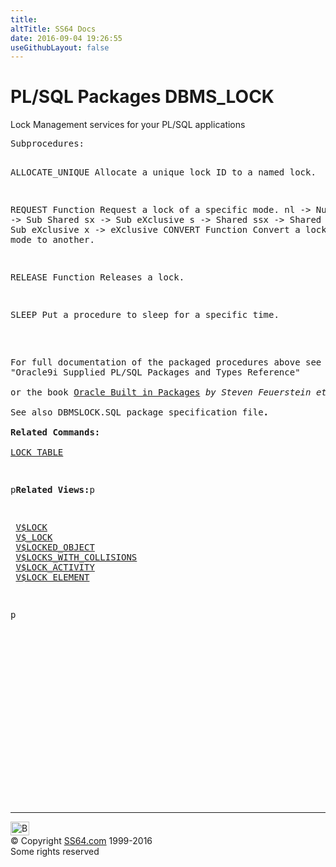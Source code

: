 ```yaml
---
title:
altTitle: SS64 Docs
date: 2016-09-04 19:26:55
useGithubLayout: false
---
```

<!-- #BeginLibraryItem "/Library/head_orapack.lbi" --><!-- #EndLibraryItem --><h1>PL/SQL Packages DBMS_LOCK</h1> 
<p>Lock Management services for your PL/SQL applications</p>
<pre>Subprocedures:

ALLOCATE_UNIQUE Allocate a unique lock ID to a named lock. 

REQUEST Function
                Request a lock of a specific mode.
                            nl -&gt; Null
                            ss -&gt; Sub Shared
                            sx -&gt; Sub eXclusive
                            s  -&gt; Shared
                            ssx -&gt; Shared Sub eXclusive
                            x  -&gt; eXclusive
CONVERT Function
                Convert a lock from one mode to another. 

RELEASE Function
                Releases a lock. 

SLEEP           Put a procedure to sleep for a specific time.  
<p><b><br></b>For full documentation of the packaged procedures above see the Oracle Manual:<br>"Oracle9i Supplied PL/SQL Packages and Types Reference"<b><br><br></b>or the book <a href="../links/orasqllinks.html">Oracle Built in Packages</a> <i>by Steven Feuerstein et al</i><b><br><br></b>See also DBMSLOCK.SQL package specification file<b>.<br>
Related Commands:<br><br></b><a href="../ora/lock.html">LOCK TABLE</a></p>
<p>p<b>Related Views:</b>p</p>
<pre> <a href="../orav/V$LOCK.html">V$LOCK</a>
 <a href="../orav/V$_LOCK.html">V$_LOCK</a>
 <a href="../orav/V$LOCKED_OBJECT.html">V$LOCKED_OBJECT</a>
 <a href="../orav/V$LOCKS_WITH_COLLISIONS.html">V$LOCKS_WITH_COLLISIONS</a>
 <a href="../orav/V$LOCK_ACTIVITY.html">V$LOCK_ACTIVITY</a>
 <a href="../orav/V$LOCK_ELEMENT.html">V$LOCK_ELEMENT</a> </pre>
<p>p<br></p>
</pre><!-- #BeginLibraryItem "/Library/foot_ora.lbi" --><p>
<!-- oracle-footer -->
<ins class="adsbygoogle" style="display:inline-block;width:300px;height:250px" data-ad-client="ca-pub-6140977852749469" data-ad-slot="4275490898"></ins>
<script>
(adsbygoogle = window.adsbygoogle || []).push({});
</script></p>
<hr>
<div id="bl" class="footer"><a href="DBMS_LOCK.html#"><img src="../images/top.png" width="30" height="22" alt="Back to the Top"></a></div>
<div id="br" class="footer, tagline">© Copyright <a href="../index.html">SS64.com</a> 1999-2016<br>
Some rights reserved</div><!-- #EndLibraryItem -->
